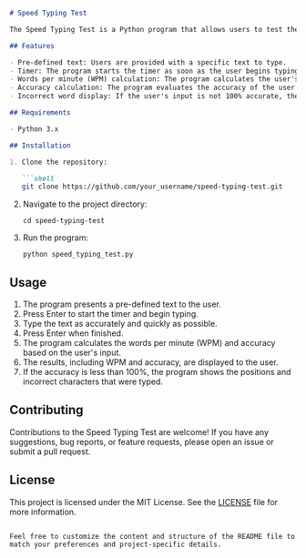 ```markdown
# Speed Typing Test

The Speed Typing Test is a Python program that allows users to test their typing speed and accuracy. Users are presented with a pre-defined text and asked to type it as accurately and quickly as possible. The program calculates the words per minute (WPM) and accuracy based on the user's input.

## Features

- Pre-defined text: Users are provided with a specific text to type.
- Timer: The program starts the timer as soon as the user begins typing.
- Words per minute (WPM) calculation: The program calculates the user's typing speed in words per minute.
- Accuracy calculation: The program evaluates the accuracy of the user's typing.
- Incorrect word display: If the user's input is not 100% accurate, the program displays the positions and incorrect characters that were typed.

## Requirements

- Python 3.x

## Installation

1. Clone the repository:

   ```shell
   git clone https://github.com/your_username/speed-typing-test.git
   ```

2. Navigate to the project directory:

   ```shell
   cd speed-typing-test
   ```

3. Run the program:

   ```shell
   python speed_typing_test.py
   ```

## Usage

1. The program presents a pre-defined text to the user.
2. Press Enter to start the timer and begin typing.
3. Type the text as accurately and quickly as possible.
4. Press Enter when finished.
5. The program calculates the words per minute (WPM) and accuracy based on the user's input.
6. The results, including WPM and accuracy, are displayed to the user.
7. If the accuracy is less than 100%, the program shows the positions and incorrect characters that were typed.

## Contributing

Contributions to the Speed Typing Test are welcome! If you have any suggestions, bug reports, or feature requests, please open an issue or submit a pull request.

## License

This project is licensed under the MIT License. See the [LICENSE](LICENSE) file for more information.
```

Feel free to customize the content and structure of the README file to match your preferences and project-specific details.
